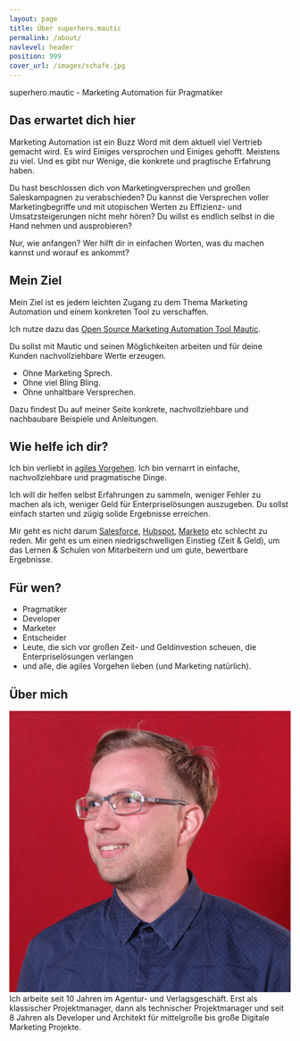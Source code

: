 ```yaml
---
layout: page
title: Über superhero.mautic
permalink: /about/
navlevel: header
position: 999
cover_url: /images/schafe.jpg
---
```

[ich]: /images/thomas.jpg "Thomas"

superhero.mautic - Marketing Automation für Pragmatiker


## Das erwartet dich hier
Marketing Automation ist ein Buzz Word mit dem aktuell viel Vertrieb gemacht wird. 
Es wird Einiges versprochen und Einiges gehofft. Meistens zu viel. Und es gibt nur Wenige, 
die konkrete und pragtische Erfahrung haben.

Du hast beschlossen dich von Marketingversprechen und großen Saleskampagnen zu verabschieden?
Du kannst die Versprechen voller Marketingbegriffe und mit 
utopischen Werten zu Effizienz- und Umsatzsteigerungen nicht mehr hören? 
Du willst es endlich selbst in die Hand nehmen 
und ausprobieren?

Nur, wie anfangen? 
Wer hilft dir in einfachen Worten, was du machen kannst und worauf es ankommt?


## Mein Ziel
Mein Ziel ist es jedem leichten Zugang zu dem Thema Marketing Automation und 
einem konkreten Tool zu verschaffen.

Ich nutze dazu das
[Open Source Marketing Automation Tool Mautic](https://www.mautic.org/).

Du sollst mit Mautic und seinen Möglichkeiten arbeiten und für deine Kunden 
nachvollziehbare Werte erzeugen.
 
* Ohne Marketing Sprech. 
* Ohne viel Bling Bling. 
* Ohne unhaltbare Versprechen. 

Dazu findest Du auf meiner Seite konkrete, nachvollziehbare und nachbaubare Beispiele und Anleitungen.


## Wie helfe ich dir?
Ich bin verliebt in [agiles Vorgehen](http://agilemanifesto.org/iso/de/manifesto.html). 
Ich bin vernarrt in
einfache, nachvollziehbare und pragmatische Dinge. 

Ich will dir helfen selbst Erfahrungen zu sammeln, 
weniger Fehler zu machen als ich, weniger Geld für Enterpriselösungen auszugeben. 
Du sollst einfach starten und zügig solide Ergebnisse erreichen.

Mir geht es nicht darum [Salesforce](https://www.salesforce.com/products/marketing-cloud/overview/),
[Hubspot](https://www.hubspot.com), [Marketo](https://www.marketo.com/) etc schlecht zu reden. Mir geht es um 
einen niedrigschwelligen Einstieg (Zeit & Geld), um das Lernen & Schulen von Mitarbeitern und um 
gute, bewertbare Ergebnisse. 


## Für wen?
* Pragmatiker
* Developer
* Marketer
* Entscheider
* Leute, die sich vor großen Zeit- und Geldinvestion scheuen, die Enterpriselösungen verlangen 
* und alle, die agiles Vorgehen lieben (und Marketing natürlich).  


## Über mich
![Thomas][ich]
Ich arbeite seit 10 Jahren im Agentur- und Verlagsgeschäft. Erst als klassischer Projektmanager, 
dann als technischer Projektmanager und seit 8 Jahren als Developer und Architekt für mittelgroße bis 
große Digitale Marketing Projekte.

